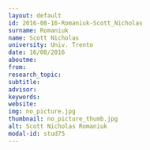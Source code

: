 ```yaml
---
layout: default 
id: 2016-08-16-Romaniuk-Scott_Nicholas
surname: Romaniuk
name: Scott Nicholas
university: Univ. Trento
date: 16/08/2016
aboutme: 
from: 
research_topic: 
subtitle: 
advisor: 
keywords: 
website: 
img: no_picture.jpg
thumbnail: no_picture_thumb.jpg
alt: Scott Nicholas Romaniuk
modal-id: stud75
---
```

